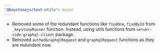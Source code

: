 ```yaml
---
'@keystonejs/test-utils': major
---
```


- Removed some of the redundant functions like `findOne`, `findById` from `_keystoneRunner` function. Instead, using utils functions from `server-side-graphql-client` package.
- Removed `authedGraphqlRequest` and `graphqlRequest` functions as they are redundant now.
